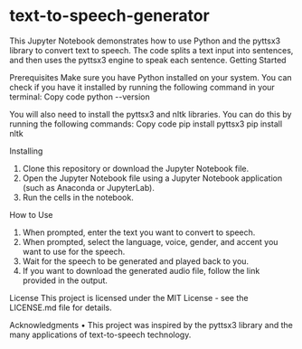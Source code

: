 # text-to-speech-generator

This Jupyter Notebook demonstrates how to use Python and the pyttsx3 library to convert text to speech. The code splits a text input into sentences, and then uses the pyttsx3 engine to speak each sentence.
Getting Started

Prerequisites
Make sure you have Python installed on your system. You can check if you have it installed by running the following command in your terminal:
Copy code
python --version 

You will also need to install the pyttsx3 and nltk libraries. You can do this by running the following commands:
Copy code
pip install pyttsx3 pip install nltk 

Installing
1.	Clone this repository or download the Jupyter Notebook file.
2.	Open the Jupyter Notebook file using a Jupyter Notebook application (such as Anaconda or JupyterLab).
3.	Run the cells in the notebook.

How to Use
1.	When prompted, enter the text you want to convert to speech.
2.	When prompted, select the language, voice, gender, and accent you want to use for the speech.
3.	Wait for the speech to be generated and played back to you.
4.	If you want to download the generated audio file, follow the link provided in the output.

License
This project is licensed under the MIT License - see the LICENSE.md file for details.

Acknowledgments
•	This project was inspired by the pyttsx3 library and the many applications of text-to-speech technology.


